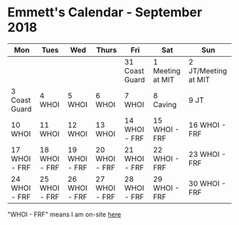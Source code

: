 # Emmett's Calendar - September 2018

|Mon|Tues|Wed|Thurs|Fri|Sat|Sun|
|---|---|---|---|---|---|---|
| | |    |    |31 Coast Guard | 1 Meeting at MIT  | 2 JT/Meeting at MIT |
| 3 Coast Guard | 4 WHOI  | 5 WHOI |6 WHOI |7 WHOI  |8 Caving  |9 JT  |
|10  WHOI|11 WHOI |12 WHOI |13 WHOI |14 WHOI - FRF |15 WHOI - FRF |16 WHOI - FRF  |
|17  WHOI - FRF|18  WHOI - FRF |19 WHOI - FRF  |20 WHOI - FRF |21  WHOI - FRF  |22 WHOI - FRF  |23 WHOI - FRF  |
|24 WHOI - FRF |25 WHOI - FRF  |26  WHOI - FRF  |27 WHOI - FRF   |28 WHOI - FRF  | 29 WHOI - FRF |30  WHOI - FRF|

"WHOI - FRF" means I am on-site [here](http://www.frf.usace.army.mil/)
